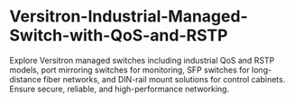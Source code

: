 # Versitron-Industrial-Managed-Switch-with-QoS-and-RSTP
Explore Versitron managed switches including industrial QoS and RSTP models, port mirroring switches for monitoring, SFP switches for long-distance fiber networks, and DIN-rail mount solutions for control cabinets. Ensure secure, reliable, and high-performance networking.
